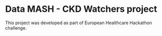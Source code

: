 # Data MASH - CKD Watchers project
This project was developed as part of European Healthcare Hackathon challenge. 
